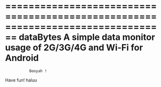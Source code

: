 ================================================================================
                                dataBytes
                A simple data monitor usage of 2G/3G/4G 
                          and Wi-Fi for Android 
================================================================================


               Booyah !

               
Have fun!
haluu